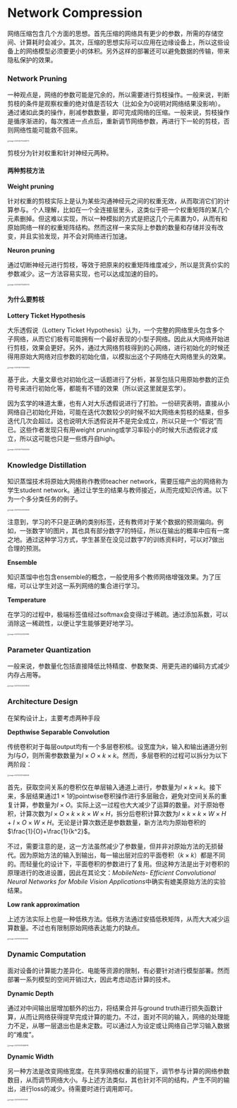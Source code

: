 # Network Compression

网络压缩包含几个方面的思想。首先压缩的网络具有更少的参数，所需的存储空间、计算耗时会减少。其次，压缩的思想实际可以应用在边缘设备上，所以这些设备上的网络模型必须要更小的体积。另外这样的部署还可以避免数据的传输，带来隐私保护的效果。

### Network Pruning

一种观点是，网络的参数可能是冗余的，所以需要进行剪枝操作。一般来说，判断剪枝的条件是观察权重的绝对值是否较大（比如全为0说明对网络结果没影响）。通过诸如此类的操作，削减参数数量，即可完成网络的压缩。一般来说，剪枝操作是循序渐进的，每次推进一点点后，重新调节网络参数，再进行下一轮的剪枝，否则网络性能可能救不回来。

<img src="image-20210927154458711.png" alt="image-20210927154458711" style="zoom:25%;" />

剪枝分为针对权重和针对神经元两种。

#### 两种剪枝方法

**Weight pruning**

针对权重的剪枝实际上是认为某些沟通神经元之间的权重无效，从而取消它们的计算参与。个人理解，比如在一个全连接层里头，这类似于把一个权重矩阵的某几个元素删掉。但这难以实现，所以一种模拟的方式是把这几个元素置为0，从而有和原始网络一样的权重矩阵结构。然而这样一来实际上参数的数量和存储并没有改变，并且实验发现，并不会对网络进行加速。

**Neuron pruning**

通过切断神经元进行剪枝，等效于把原来的权重矩阵维度减少，所以是货真价实的参数减少。这一方法容易实现，也可以达成加速的目的。

<img src="image-20210927154914776.png" alt="image-20210927154914776" style="zoom:25%;" />

#### 为什么要剪枝

**Lottery Ticket Hypothesis**

大乐透假说（Lottery Ticket Hypothesis）认为，一个完整的网络里头包含多个子网络，从而它们极有可能拥有一个最好表现的小型子网络。因此从大网络开始进行剪枝，效果会更好。另外，通过大网络剪枝得到的心网络，进行初始化的时候还得用原始大网络对应参数的初始化值，以模拟出这个子网络在大网络里头的效果。

<img src="image-20210927155454605.png" alt="image-20210927155454605" style="zoom:25%;" />

基于此，大量文章也对初始化这一话题进行了分析，甚至包括只用原始参数的正负符号来进行初始化等，都能有不错的效果（所以说这里就是玄学）。

因为玄学的味道太重，也有人对大乐透假说进行了打脸。一份研究表明，直接从小网络自己初始化开始，可能在迭代次数较少的时候不如大网络未剪枝的结果，但多迭代几次会超过。这也说明大乐透假说并不是完全成立，所以只是一个“假说”而已。这些作者发现只有用weight pruning或学习率较小的时候大乐透假说才成立，所以这可能也只是一些炼丹自high。

<img src="image-20210927155603335.png" alt="image-20210927155603335" style="zoom:25%;" />

### Knowledge Distillation

知识蒸馏技术将原始大网络称作教师teacher network，需要压缩产出的网络称为学生student network。通过让学生的结果与教师接近，从而完成知识传递。以下为一个多分类任务的例子。

<img src="image-20211212220339925.png" alt="image-20211212220339925" style="zoom:25%;" />

注意到，学习的不只是正确的类别标签，还有教师对于某个数据的预测偏向。例如，一张数字1的图片，其也具有部分数字7的特征，所以在输出的概率中应有一席之地。通过这种学习方式，学生甚至在没见过数字7的训练资料时，可以对7做出合理的预测。

**Ensemble**

知识蒸馏中也包含ensemble的概念，一般使用多个教师网络增强效果。为了压缩，可以让学生对这一系列网络的集合进行学习。

**Temperature**

在学习的过程中，极端标签值经过softmax会变得过于稀疏。通过添加系数，可以消除这一稀疏性，以便让学生能够更好地学习。

<img src="image-20211212223309199.png" alt="image-20211212223309199" style="zoom:25%;" />

### Parameter Quantization

一般来说，参数量化包括直接降低比特精度、参数聚类、用更先进的编码方式减少内存占用等。

<img src="image-20211212230308625.png" alt="image-20211212230308625" style="zoom:25%;" />

### Architecture Design

在架构设计上，主要考虑两种手段

**Depthwise Separable Convolution**

传统卷积对于每层output均有一个多层卷积核。设宽度为$k$，输入和输出通道分别为$I$与$O$，则所需参数数量为$I\times O\times k\times k$。然而，多层卷积的过程可以拆分为以下两阶段：

<img src="image-20211214113446068.png" alt="image-20211214113446068" style="zoom:25%;" />

首先，获取空间关系的卷积仅在单层输入通道上进行，参数量为$I\times k\times k$。接下来，多层结果通过$1\times1$的pointwise卷积操作进行多层融合，避免对空间关系的重复计算，参数量为$I\times O$。实际上这一过程也大大减少了运算的数量。对于原始卷积，计算次数为$I\times O\times k\times k\times W\times H$，拆分后卷积计算次数为$I\times k\times k\times W\times H+I\times O\times W\times H$。无论是计算次数还是参数数量，新方法均为原始卷积的$\frac{1}{O}+\frac{1}{k^2}$。

不过，需要注意的是，这一方法虽然减少了参数量，但并非对原始方法的无损替代。因为原始方法的输入到输出，每一输出层对应的平面卷积（$k\times k$）都是不同的。而轻量化的设计下，平面卷积的参数进行了复用。但这种方法是出于对卷积的原理进行的改进设置，因此在其论文：*MobileNets- Efficient Convolutional Neural Networks for Mobile Vision Applications*中确实有媲美原始方法的实验结果。

**Low rank approximation**

上述方法实际上也是一种低秩方法。低秩方法通过安插低秩矩阵，从而大大减少运算数量。不过也有限制原始网络表达能力的缺点。

<img src="image-20211214114151560.png" alt="image-20211214114151560" style="zoom:25%;" />

### Dynamic Computation

面对设备的计算能力差异化、电能等资源的限制，有必要针对进行模型部署。然而部署一系列模型的空间开销过大，因此考虑动态计算的技术。

**Dynamic Depth**

通过对中间输出层增加额外的出力，将结果合并与ground truth进行损失函数计算，从而让网络获得提早完成计算的能力。不过，面对不同的输入，网络的处理能力不足，从哪一层退出也是未定数。可以通过人为设定或让网络自己学习输入数据的“难度”。

<img src="image-20211214114838178.png" alt="image-20211214114838178" style="zoom:25%;" />

**Dynamic Width**

另一种方法是改变网络宽度。在共享网络权重的前提下，调节参与计算的网络参数数目，从而调节网络大小。与上述方法类似，其也针对不同的结构，产生不同的输出，进行loss的减少。待需要时进行调用即可。

<img src="image-20211214115111239.png" alt="image-20211214115111239" style="zoom:25%;" />